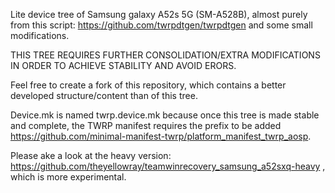 Lite device tree of Samsung galaxy A52s 5G (SM-A528B), almost purely from this script: https://github.com/twrpdtgen/twrpdtgen and some small modifications.

THIS TREE REQUIRES FURTHER CONSOLIDATION/EXTRA MODIFICATIONS IN ORDER TO ACHIEVE STABILITY AND AVOID ERORS.

Feel free to create a fork of this repository, which contains a better developed structure/content than of this tree.

Device.mk is named twrp.device.mk because once this tree is made stable and complete, the TWRP manifest requires the prefix to be added https://github.com/minimal-manifest-twrp/platform_manifest_twrp_aosp.

Please ake a look at the heavy version: https://github.com/theyellowray/teamwinrecovery_samsung_a52sxq-heavy , which is more experimental.

